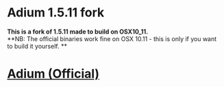 # Adium 1.5.11 fork 
**This is a fork of 1.5.11 made to build on OSX10_11.**  
**NB: The official binaries work fine on OSX 10.11 - this is only if you want to build it yourself. **

[Adium (Official)](https://adium.im)
========================
